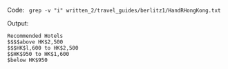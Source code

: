 Code:
``` grep -v "i" written_2/travel_guides/berlitz1/HandRHongKong.txt```

Output:
```
Recommended Hotels
$$$$above HK$2,500
$$$HK$l,600 to HK$2,500
$$HK$950 to HK$1,600
$below HK$950
```

